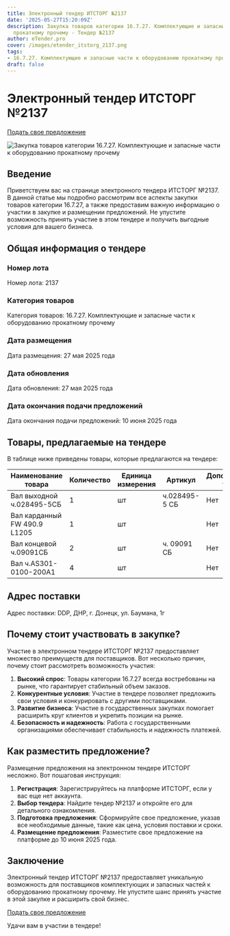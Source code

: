 ```yaml
---
title: Электронный тендер ИТСТОРГ №2137
date: '2025-05-27T15:20:09Z'
description: Закупка товаров категории 16.7.27. Комплектующие и запасные части к оборудованию
  прокатному прочему - Тендер №2137
author: eTender.pro
cover: /images/etender_itstorg_2137.png
tags:
- 16.7.27. Комплектующие и запасные части к оборудованию прокатному прочему
draft: false
---
```

# Электронный тендер ИТСТОРГ №2137

[Подать свое предложение](https://itstorg.ru/tender-2137?utm_source=etender)

![Закупка товаров категории 16.7.27. Комплектующие и запасные части к оборудованию прокатному прочему](/images/etender_itstorg_2137.png)

## Введение

Приветствуем вас на странице электронного тендера ИТСТОРГ №2137. В данной статье мы подробно рассмотрим все аспекты закупки товаров категории 16.7.27, а также предоставим важную информацию о участии в закупке и размещении предложений. Не упустите возможность принять участие в этом тендере и получить выгодные условия для вашего бизнеса.

## Общая информация о тендере

### Номер лота

Номер лота: 2137

### Категория товаров

Категория товаров: 16.7.27. Комплектующие и запасные части к оборудованию прокатному прочему

### Дата размещения

Дата размещения: 27 мая 2025 года

### Дата обновления

Дата обновления: 27 мая 2025 года

### Дата окончания подачи предложений

Дата окончания подачи предложений: 10 июня 2025 года

## Товары, предлагаемые на тендере

В таблице ниже приведены товары, которые предлагаются на тендере:

| Наименование товара | Количество | Единица измерения | Артикул | Дополнительные условия |
|----------------------|------------|------------------|---------|------------------------|
| Вал выходной ч.028495-5СБ | 1 | шт | ч.028495-5 СБ | Нет |
| Вал карданный FW 490.9  L1205 | 1 | шт |  | Нет |
| Вал концевой ч.09091СБ | 2 | шт | ч. 09091 СБ | Нет |
| Вал ч.AS301-0100-200А1 | 4 | шт |  | Нет |

## Адрес поставки

Адрес поставки: DDP, ДНР, г. Донецк, ул. Баумана, 1г

## Почему стоит участвовать в закупке?

Участие в электронном тендере ИТСТОРГ №2137 предоставляет множество преимуществ для поставщиков. Вот несколько причин, почему стоит рассмотреть возможность участия:

1. **Высокий спрос**: Товары категории 16.7.27 всегда востребованы на рынке, что гарантирует стабильный объем заказов.
2. **Конкурентные условия**: Участие в тендере позволяет предложить свои условия и конкурировать с другими поставщиками.
3. **Развитие бизнеса**: Участие в государственных закупках помогает расширить круг клиентов и укрепить позиции на рынке.
4. **Безопасность и надежность**: Работа с государственными организациями обеспечивает стабильность и надежность платежей.

## Как разместить предложение?

Размещение предложения на электронном тендере ИТСТОРГ несложно. Вот пошаговая инструкция:

1. **Регистрация**: Зарегистрируйтесь на платформе ИТСТОРГ, если у вас еще нет аккаунта.
2. **Выбор тендера**: Найдите тендер №2137 и откройте его для детального ознакомления.
3. **Подготовка предложения**: Сформируйте свое предложение, указав все необходимые данные, такие как цена, условия поставки и сроки.
4. **Размещение предложения**: Разместите свое предложение на платформе до 10 июня 2025 года.

## Заключение

Электронный тендер ИТСТОРГ №2137 предоставляет уникальную возможность для поставщиков комплектующих и запасных частей к оборудованию прокатному прочему. Не упустите шанс принять участие в этой закупке и расширить свой бизнес.

[Подать свое предложение](https://itstorg.ru/tender-2137?utm_source=etender)

Удачи вам в участии в тендере!